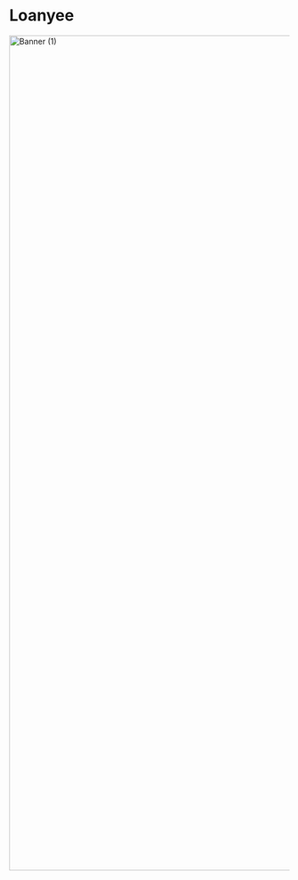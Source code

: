 # Loanyee

<img width="1500" alt="Banner (1)" src="https://user-images.githubusercontent.com/90386676/197178368-9a8923bc-f77d-495b-9abd-a7c3f7daa887.png">
